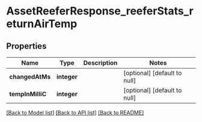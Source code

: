 # AssetReeferResponse_reeferStats_returnAirTemp

## Properties
Name | Type | Description | Notes
------------ | ------------- | ------------- | -------------
**changedAtMs** | **integer** |  | [optional] [default to null]
**tempInMilliC** | **integer** |  | [optional] [default to null]

[[Back to Model list]](../README.md#documentation-for-models) [[Back to API list]](../README.md#documentation-for-api-endpoints) [[Back to README]](../README.md)


